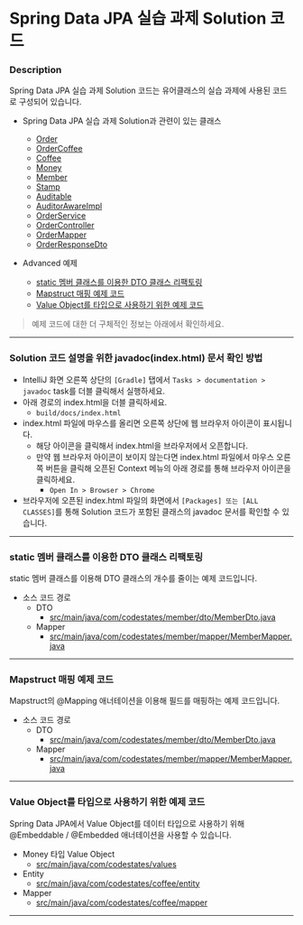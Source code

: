 # Spring Data JPA 실습 과제 Solution 코드

### Description
Spring Data JPA 실습 과제 Solution 코드는 유어클래스의 실습 과제에 사용된 코드로 구성되어 있습니다.

* Spring Data JPA 실습 과제 Solution과 관련이 있는 클래스
  * [Order](https://github.com/codestates-seb/be-solution-jpa/blob/5703b335b8a38da3ebefe689cc32f9c6471b67dd/src/main/java/com/codestates/order/entity/Order.java)
  * [OrderCoffee](https://github.com/codestates-seb/be-solution-jpa/blob/5703b335b8a38da3ebefe689cc32f9c6471b67dd/src/main/java/com/codestates/order/entity/OrderCoffee.java)
  * [Coffee](https://github.com/codestates-seb/be-solution-jpa/blob/5703b335b8a38da3ebefe689cc32f9c6471b67dd/src/main/java/com/codestates/coffee/entity/Coffee.java)
  * [Money](https://github.com/codestates-seb/be-solution-jpa/blob/5703b335b8a38da3ebefe689cc32f9c6471b67dd/src/main/java/com/codestates/values/Money.java)
  * [Member](https://github.com/codestates-seb/be-solution-jpa/blob/5703b335b8a38da3ebefe689cc32f9c6471b67dd/src/main/java/com/codestates/member/entity/Member.java)
  * [Stamp](https://github.com/codestates-seb/be-solution-jpa/blob/5703b335b8a38da3ebefe689cc32f9c6471b67dd/src/main/java/com/codestates/stamp/Stamp.java)
  * [Auditable](https://github.com/codestates-seb/be-solution-jpa/blob/5703b335b8a38da3ebefe689cc32f9c6471b67dd/src/main/java/com/codestates/audit/Auditable.java)
  * [AuditorAwareImpl](https://github.com/codestates-seb/be-solution-jpa/blob/5703b335b8a38da3ebefe689cc32f9c6471b67dd/src/main/java/com/codestates/audit/AuditorAwareImpl.java)
  * [OrderService](https://github.com/codestates-seb/be-solution-jpa/blob/5703b335b8a38da3ebefe689cc32f9c6471b67dd/src/main/java/com/codestates/order/service/OrderService.java)
  * [OrderController](https://github.com/codestates-seb/be-solution-jpa/blob/5703b335b8a38da3ebefe689cc32f9c6471b67dd/src/main/java/com/codestates/order/controller/OrderController.java)
  * [OrderMapper](https://github.com/codestates-seb/be-solution-jpa/blob/5703b335b8a38da3ebefe689cc32f9c6471b67dd/src/main/java/com/codestates/order/mapper/OrderMapper.java)
  * [OrderResponseDto](https://github.com/codestates-seb/be-solution-jpa/blob/5703b335b8a38da3ebefe689cc32f9c6471b67dd/src/main/java/com/codestates/order/dto/OrderResponseDto.java)
  
* Advanced 예제
  * [static 멤버 클래스를 이용한 DTO 클래스 리팩토링](#static-멤버-클래스를-이용한-dto-클래스-리팩토링)
  * [Mapstruct 매핑 예제 코드](#mapstruct-매핑-예제-코드)
  * [Value Object를 타입으로 사용하기 위한 예제 코드](#value-object를-타입으로-사용하기-위한-예제-코드)
  
> 예제 코드에 대한 더 구체적인 정보는 아래에서 확인하세요.

---

### Solution 코드 설명을 위한 javadoc(index.html) 문서 확인 방법
* IntelliJ 화면 오른쪽 상단의 `[Gradle]` 탭에서 `Tasks > documentation > javadoc` task를 더블 클릭해서 실행하세요.
* 아래 경로의 index.html을 더블 클릭하세요.
  * `build/docs/index.html`
* index.html 파일에 마우스를 올리면 오른쪽 상단에 웹 브라우저 아이콘이 표시됩니다.
  * 해당 아이콘을 클릭해서 index.html을 브라우저에서 오픈합니다.
  * 만약 웹 브라우저 아이콘이 보이지 않는다면 index.html 파일에서 마우스 오른쪽 버튼을 클릭해 오픈된 Context 메뉴의 아래 경로를 통해 브라우저 아이콘을 클릭하세요.
    * `Open In > Browser > Chrome`
* 브라우저에 오픈된 index.html 파일의 화면에서 `[Packages] 또는 [ALL CLASSES]`를 통해 Solution 코드가 포함된 클래스의 javadoc 문서를 확인할 수 있습니다.

---

### static 멤버 클래스를 이용한 DTO 클래스 리팩토링
static 멤버 클래스를 이용해 DTO 클래스의 개수를 줄이는 예제 코드입니다.
* 소스 코드 경로
  * DTO
    * [src/main/java/com/codestates/member/dto/MemberDto.java](https://github.com/codestates-seb/be-solution-jpa/blob/93bf231948a1188fa4ec8005f2cc23f629239878/src/main/java/com/codestates/member/dto/MemberDto.java)
  * Mapper
    * [src/main/java/com/codestates/member/mapper/MemberMapper.java](https://github.com/codestates-seb/be-solution-jpa/blob/93bf231948a1188fa4ec8005f2cc23f629239878/src/main/java/com/codestates/member/mapper/MemberMapper.java)

---

### Mapstruct 매핑 예제 코드
Mapstruct의 @Mapping 애너테이션을 이용해 필드를 매핑하는 예제 코드입니다.
* 소스 코드 경로
  * DTO
    * [src/main/java/com/codestates/member/dto/MemberDto.java](https://github.com/codestates-seb/be-solution-jpa/blob/93bf231948a1188fa4ec8005f2cc23f629239878/src/main/java/com/codestates/member/dto/MemberDto.java)
  * Mapper
    * [src/main/java/com/codestates/member/mapper/MemberMapper.java](https://github.com/codestates-seb/be-solution-jpa/blob/93bf231948a1188fa4ec8005f2cc23f629239878/src/main/java/com/codestates/member/mapper/MemberMapper.java)
---

### Value Object를 타입으로 사용하기 위한 예제 코드
Spring Data JPA에서 Value Object를 데이터 타입으로 사용하기 위해 @Embeddable / @Embedded 애너테이션을 사용할 수 있습니다.
* Money 타입 Value Object
  * [src/main/java/com/codestates/values](https://github.com/codestates-seb/be-solution-jpa/tree/main/src/main/java/com/codestates/values)
* Entity
  * [src/main/java/com/codestates/coffee/entity](https://github.com/codestates-seb/be-solution-jpa/tree/main/src/main/java/com/codestates/coffee/entity)
* Mapper
  * [src/main/java/com/codestates/coffee/mapper](https://github.com/codestates-seb/be-solution-jpa/tree/main/src/main/java/com/codestates/coffee/mapper)

---
